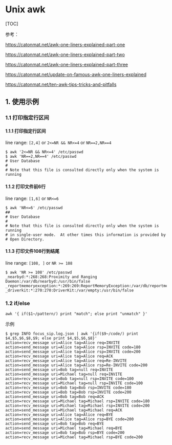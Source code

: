 # Unix awk

[TOC]

参考：

https://catonmat.net/awk-one-liners-explained-part-one

https://catonmat.net/awk-one-liners-explained-part-two

https://catonmat.net/awk-one-liners-explained-part-three

https://catonmat.net/update-on-famous-awk-one-liners-explained

https://catonmat.net/ten-awk-tips-tricks-and-pitfalls

## 1. 使用示例

### 1.1 打印指定行区间

#### 1.1.1 打印指定行区间

line range:  `[2,4]` or `2<=NR && NR<=4` or `NR==2,NR==4`

```shell
$ awk '2<=NR && NR<=4' /etc/passwd
$ awk 'NR==2,NR==4' /etc/passwd
# User Database
#
# Note that this file is consulted directly only when the system is running
```

#### 1.1.2 打印文件前6行

line range:  `[1,6]` or `NR<=6`

```shell
$ awk 'NR<=6' /etc/passwd
##
# User Database
#
# Note that this file is consulted directly only when the system is running
# in single-user mode.  At other times this information is provided by
# Open Directory.
```

#### 1.1.3 打印文件108行到结尾

line range: `[108, ]` or `NR >= 108`

```shell
$ awk 'NR >= 108' /etc/passwd
_nearbyd:*:268:268:Proximity and Ranging Daemon:/var/db/nearbyd:/usr/bin/false
_reportmemoryexception:*:269:269:ReportMemoryException:/var/db/reportmemoryexception:/usr/bin/false
_driverkit:*:270:270:DriverKit:/var/empty:/usr/bin/false
```

### 1.2 if/else

```shell
awk '{ if($1~/pattern/) print "match"; else print "unmatch" }'
```

示例

```shell
$ grep INFO focus_sip.log.json | awk '{if($9~/code/) print $4,$5,$6,$8,$9; else print $4,$5,$6,$8}'
action=recv_message uri=Alice tag=Alice req=INVITE
action=send_message uri=Alice tag=Alice rsp=INVITE code=180
action=send_message uri=Alice tag=Alice rsp=INVITE code=200
action=recv_message uri=Alice tag=Alice req=ACK
action=recv_message uri=Alice tag=Alice req=Re-INVITE
action=send_message uri=Alice tag=Alice rsp=Re-INVITE code=200
action=send_message uri=Bob tag=null req=INVITE
action=send_message uri=Michael tag=null req=INVITE
action=recv_message uri=Bob tag=null rsp=INVITE code=100
action=recv_message uri=Michael tag=null rsp=INVITE code=100
action=recv_message uri=Bob tag=Bob rsp=INVITE code=180
action=recv_message uri=Bob tag=Bob rsp=INVITE code=200
action=send_message uri=Bob tag=Bob req=ACK
action=recv_message uri=Michael tag=Michael rsp=INVITE code=180
action=recv_message uri=Michael tag=Michael rsp=INVITE code=200
action=send_message uri=Michael tag=Michael req=ACK
action=recv_message uri=Alice tag=Alice req=BYE
action=send_message uri=Alice tag=Alice rsp=BYE code=200
action=send_message uri=Bob tag=Bob req=BYE
action=send_message uri=Michael tag=Michael req=BYE
action=recv_message uri=Bob tag=Bob rsp=BYE code=200
action=recv_message uri=Michael tag=Michael rsp=BYE code=200
```

